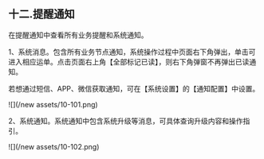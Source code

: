 ## 十二.提醒通知

在提醒通知中查看所有业务提醒和系统通知。

1、系统消息。包含所有业务节点通知，系统操作过程中页面右下角弹出，单击可进入相应运单。点击页面右上角【全部标记已读】，则右下角弹窗不再弹出已读通知。

若想通过短信、APP、微信获取通知，可在【系统设置】的【通知配置】中设置。

![](/new assets/10-101.png)

2、系统通知。系统通知中包含系统升级等消息，可具体查询升级内容和操作指引。

![](/new assets/10-102.png)

